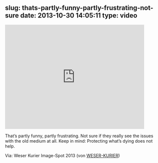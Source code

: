 slug: thats-partly-funny-partly-frustrating-not-sure
date: 2013-10-30 14:05:11
type: video
---

<iframe width="459" height="344" src="http://www.youtube.com/embed/zqGiSqeIs1A?feature=oembed" frameborder="0" allowfullscreen></iframe>

That’s partly funny, partly frustrating. Not sure if they really see the issues with the old medium at all. Keep in mind: Protecting what’s dying does not help.

 Via: Weser Kurier Image-Spot 2013 (von [WESER-KURIER](http://www.youtube.com/watch?v=zqGiSqeIs1A))
